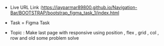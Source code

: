 - Live URL Link :https://jayparmar89800.github.io/Navigation-Bar/BOOTSTRAP/bootstrap_figma_task_1/index.html

 * Task = Figma Task

 - Topic :  Make last page with responsive using  position , flex , grid , col , row and old some problem solve
 